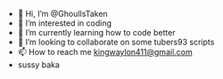 - 👋 Hi, I’m @GhoulIsTaken
- 👀 I’m interested in coding
- 🌱 I’m currently learning how to code better
- 💞️ I’m looking to collaborate on some tubers93 scripts
- 📫 How to reach me kingwaylon411@gmail.com
- sussy baka

<!---
GhoulIsTaken/GhoulIsTaken is a ✨ special ✨ repository because its `README.md` (this file) appears on your GitHub profile.
You can click the Preview link to take a look at your changes.
--->
